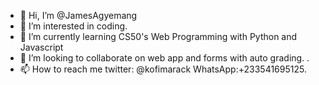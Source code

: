 - 👋 Hi, I’m @JamesAgyemang
- 👀 I’m interested in coding.
- 🌱 I’m currently learning CS50's Web Programming with Python and Javascript 
- 💞️ I’m looking to collaborate on web app and forms with auto grading. .
- 📫 How to reach me twitter: @kofimarack WhatsApp:+233541695125.

<!---
JamesAgyemang/JamesAgyemang is a ✨ special ✨ repository because its `README.md` (this file) appears on your GitHub profile.
You can click the Preview link to take a look at your changes.
--->
